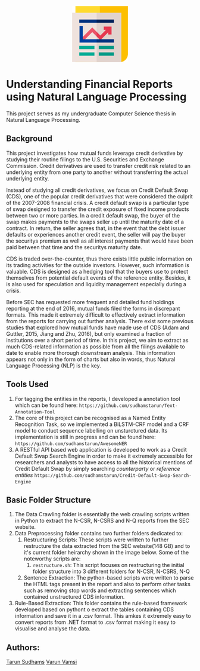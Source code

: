 <center> <img src="Website/images/news.svg" width="150" height="150"> </center>

# Understanding Financial Reports using Natural Language Processing

This project serves as my undergraduate Computer Science thesis in Natural Language Processing.

## Background

This project investigates how mutual funds leverage credit derivative by studying their routine filings to the U.S. Securities and Exchange Commission. Credit derivatives are used to transfer credit risk related to an underlying entity from one party to another without transferring the actual underlying entity.

Instead of studying all credit derivatives, we focus on Credit Default Swap (CDS), one of the popular credit derivatives that were considered the culprit of the 2007-2008 financial crisis. A credit default swap is a particular type of swap designed to transfer the credit exposure of fixed income products between two or more parties. In a credit default swap, the buyer of the swap makes payments to the swaps seller up until the maturity date of a contract. In return, the seller agrees that, in the event that the debt issuer defaults or experiences another credit event, the seller will pay the buyer the securitys premium as well as all interest payments that would have been paid between that time and the securitys maturity date.

CDS is traded over-the-counter, thus there exists little public information on its trading activities for the outside investors. However, such information is valuable. CDS is designed as a hedging tool that the buyers use to protect themselves from potential default events of the reference entity. Besides, it is also used for speculation and liquidity management especially during a crisis.

Before SEC has requested more frequent and detailed fund holdings reporting at the end of 2016, mutual funds filed the forms in discrepant formats. This made it extremely difficult to effectively extract information from the reports for carrying out further analysis. There exist some previous studies that explored how mutual funds have made use of CDS (Adam and Guttler, 2015, Jiang and Zhu, 2016), but only examined a fraction of institutions over a short period of time. In this project, we aim to extract as much CDS-related information as possible from all the filings available to date to enable more thorough downstream analysis. This information appears not only in the form of charts but also in words, thus Natural Language Processing (NLP) is the key.

## Tools Used

1. For tagging the entities in the reports, I developed a annotation tool which can be found here: `https://github.com/sudhamstarun/Text-Annotation-Tool`
2. The core of this project can be recognised as a Named Entity Recognition Task, so we implemented a BiLSTM-CRF model and a CRF model to conduct sequence labelling on unsturctured data. Its implementation is still in progress and can be found here: `https://github.com/sudhamstarun/AwesomeNER` <br>
3. A RESTful API based web application is developed to work as a Credit Default Swap Search Engine in order to make it extremely accessible for researchers and analysts to have access to all the historical mentions of Credit Default Swap by simply searching *counterparty* or *reference entities* `https://github.com/sudhamstarun/Credit-Default-Swap-Search-Engine`

## Basic Folder Structure

1. The Data Crawling folder is essentially the web crawling scripts written in Python to extract the N-CSR, N-CSRS and N-Q reports from the SEC website.
2. Data Preprocessing folder contains two further folders dedicated to:
   1. Restructuring Scripts: These scripts were written to further restructure the data extracted from the SEC website(148 GB) and to it's current folder heirarchy shown in the image below. Some of the noteworthy scripts are:
      1. `restructure.sh`: This script focuses on restructuring the initial folder structure into 3 different folders for N-CSR, N-CSRS, N-Q
   2. Sentence Extraction: The python-based scripts were written to parse the HTML tags present in the report and also to perform other tasks such as removing stop words and extracting sentences which contained unstructured CDS information.
3. Rule-Based Extraction: This folder contains the rule-based framework developed based on pythont o extract the tables containing CDS information and save it in a .csv format. This amkes it extremely easy to convert reports from .NET format to .csv format making it easy to visualise and analyse the data.

## Authors:

[Tarun Sudhams](https://github.com/sudhamstarun)
[Varun Vamsi](https://github.com/Varunvamsi)

